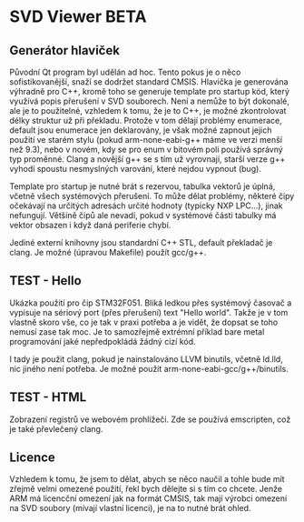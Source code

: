 # SVD Viewer BETA

## Generátor hlaviček
Původní Qt program byl udělán ad hoc. Tento pokus je o něco sofistikovanější,
snaží se dodržet standard CMSIS. Hlavička je generována výhradně pro C++,
kromě toho se generuje template pro startup kód, který využívá popis přerušení
v SVD souborech. Není a nemůže to být dokonalé, ale je to použitelné,
vzhledem k tomu, že je to C++, je možné zkontrolovat délky struktur už
při překladu. Protože v tom dělají problémy enumerace, default jsou enumerace
jen deklarovány, je však možné zapnout jejich použití ve starém stylu
(pokud arm-none-eabi-g++ máme ve verzi menší než 9.3), nebo v novém, kdy
se pro enum v bitovém poli používá správný typ proměnné. Clang a novější
g++ se s tím už vyrovnají, starší verze g++ vyhodí spoustu nesmyslných
varování, které nejdou vypnout (bug).

Template pro startup je nutné brát s rezervou, tabulka vektorů je úplná,
včetně všech systémových přerušení. To může dělat problémy, některé čipy
očekávají na určitých adresách určité hodnoty (typicky NXP LPC...),
jinak nefungují. Většině čipů ale nevadí, pokud v systémové části tabulky
má vektor obsazen i když daná periferie chybí.

Jediné externí knihovny jsou standardní C++ STL, default překladač je clang.
Je možné (úpravou Makefile) použít gcc/g++.

## TEST - Hello
Ukázka použití pro čip STM32F051. Bliká ledkou přes systémový časovač
a vypisuje na sériový port (přes přerušení) text "Hello world". Takže
je v tom vlastně skoro vše, co je tak v praxi potřeba a je vidět, že
dopsat se toho nemusí zase tak moc. Je to samozřejmě extrémní příklad
bare metal programování jaké nepředpokládá žádný cizí kód.

I tady je použit clang, pokud je nainstalováno LLVM binutils, včetně ld.lld,
nic jiného není potřeba. Je možné použít arm-none-eabi-gcc/g++/binutils.

## TEST - HTML
Zobrazení registrů ve webovém prohlížeči. Zde se používá emscripten, což
je také převlečený clang.

## Licence
Vzhledem k tomu, že jsem to dělat, abych se něco naučil a tohle bude mít zřejmě
velmi omezené použití, řekl bych dělejte si s tím co chcete. Jenže ARM
má licencční omezení jak na formát CMSIS, tak mají výrobci omezení na SVD
soubory (mívají vlastní licenci), je na to nutné brát ohled.
